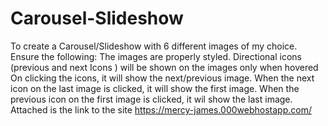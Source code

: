 # Carousel-Slideshow
To create a Carousel/Slideshow with 6 different images of my choice. Ensure the following:
The images are properly styled.
Directional icons (previous and next Icons ) will be shown on the images only when hovered
On clicking the icons, it will show the next/previous image. 
When the next icon on the last image is clicked, it will show the first image.
When the previous icon on the first image is clicked, it wil show the last image.
Attached is the link to the site https://mercy-james.000webhostapp.com/
